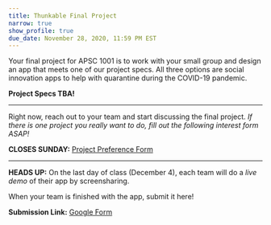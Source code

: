 ```yaml
---
title: Thunkable Final Project
narrow: true
show_profile: true
due_date: November 28, 2020, 11:59 PM EST
---
```


Your final project for APSC 1001 is to work with your small group and design an app that meets one of our project specs. All three options are social innovation apps to help with quarantine during the COVID-19 pandemic.

**Project Specs TBA!**
<!-- **Project Specs:** <a href="/files/thunkable_a3.pdf" target="_blank">View PDF</a> -->

<hr>

Right now, reach out to your team and start discussing the final project. *If there is one project you really want to do, fill out the following interest form ASAP!*

**CLOSES SUNDAY:** <a href="https://docs.google.com/forms/d/e/1FAIpQLSfwaXbMvyZn3_QtYMYUGVv7HpCgWj6znQ1JKSFF4w7uXWGRiQ/viewform?usp=sf_link" target="_blank">Project Preference Form</a>

<hr>

**HEADS UP:** On the last day of class (December 4), each team will do a *live demo* of their app by screensharing.

When your team is finished with the app, submit it here!

**Submission Link:** <a href="https://docs.google.com/forms/d/e/1FAIpQLScMjcqVQXFbOfEdqt_K0htHgK9eG3nUSzmpYKApSuRdI66Ydw/viewform?usp=sf_link" target="_blank">Google Form</a>
